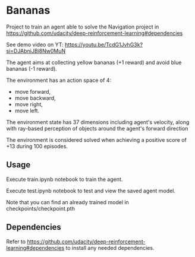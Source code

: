 # Bananas

Project to train an agent able to solve the Navigation project in https://github.com/udacity/deep-reinforcement-learning#dependencies

See demo video on YT: https://youtu.be/TcdG1JvhG3k?si=DJAbniJBi8Nw0MuN

The agent aims at collecting yellow bananas (+1 reward) and avoid blue bananas (-1 reward).

The environment has an action space of 4:
- move forward,
- move backward,
- move right,
- move left.

The environment state has 37 dimensions including agent's velocity, along with ray-based perception of objects around the agent's forward direction

The environment is considered solved when achieving a positive score of +13 during 100 episodes.

## Usage

Execute train.ipynb notebook to train the agent.

Execute test.ipynb notebook to test and view the saved agent model.

Note that you can find an already trained model in checkpoints/checkpoint.pth

## Dependencies

Refer to https://github.com/udacity/deep-reinforcement-learning#dependencies to install any needed dependencies.
